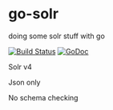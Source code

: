 go-solr
=======

doing some solr stuff with go

[![Build Status](https://travis-ci.org/vanng822/go-solr.svg?branch=master)](https://travis-ci.org/vanng822/go-solr)
[![GoDoc](https://godoc.org/github.com/vanng822/go-solr?status.svg)](https://godoc.org/github.com/vanng822/go-solr)

Solr v4

Json only

No schema checking

